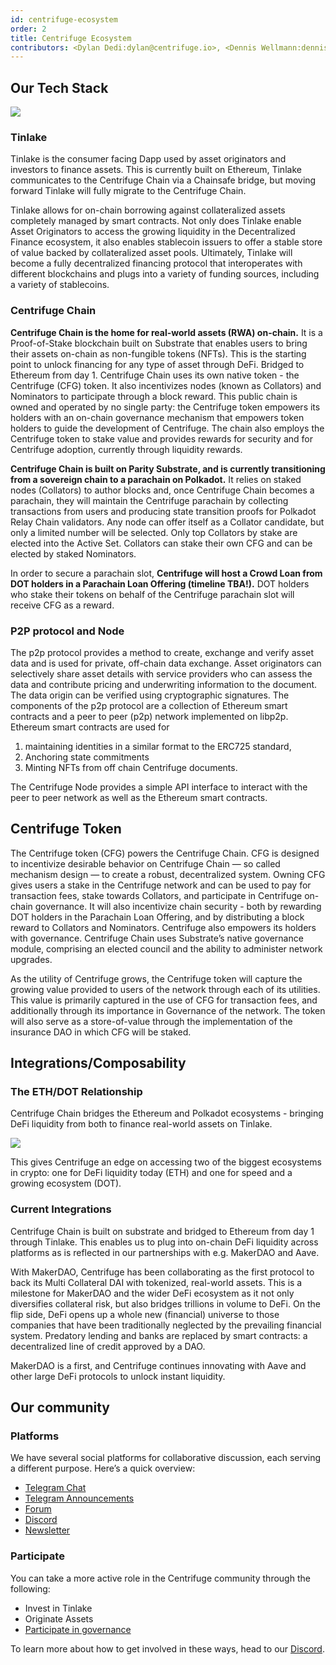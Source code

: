 ```yaml
---
id: centrifuge-ecosystem
order: 2
title: Centrifuge Ecosystem
contributors: <Dylan Dedi:dylan@centrifuge.io>, <Dennis Wellmann:dennis@centrifuge.io>
---
```


## Our Tech Stack

![](./images/centrifuge_tech_stack.png)

### Tinlake

Tinlake is the consumer facing Dapp used by asset originators and investors to finance assets. This is currently built on Ethereum, Tinlake communicates to the Centrifuge Chain via a Chainsafe bridge, but moving forward Tinlake will fully migrate to the Centrifuge Chain.

Tinlake allows for on-chain borrowing against collateralized assets completely managed by smart contracts. Not only does Tinlake enable Asset Originators to access the growing liquidity in the Decentralized Finance ecosystem, it also enables stablecoin issuers to offer a stable store of value backed by collateralized asset pools. Ultimately, Tinlake will become a fully decentralized financing protocol that interoperates with different blockchains and plugs into a variety of funding sources, including a variety of stablecoins.

### Centrifuge Chain

**Centrifuge Chain is the home for real-world assets (RWA) on-chain.** It is a Proof-of-Stake blockchain built on Substrate that enables users to bring their assets on-chain as non-fungible tokens (NFTs). This is the starting point to unlock financing for any type of asset through DeFi. Bridged to Ethereum from day 1.
Centrifuge Chain uses its own native token - the Centrifuge (CFG) token. It also incentivizes nodes (known as Collators) and Nominators to participate through a block reward. This public chain is owned and operated by no single party: the Centrifuge token empowers its holders with an on-chain governance mechanism that empowers token holders to guide the development of Centrifuge. The chain also employs the Centrifuge token to stake value and provides rewards for security and for Centrifuge adoption, currently through liquidity rewards.

**Centrifuge Chain is built on Parity Substrate, and is currently transitioning from a sovereign chain to a parachain on Polkadot.** It relies on staked nodes (Collators) to author blocks and, once Centrifuge Chain becomes a parachain, they will maintain the Centrifuge parachain by collecting transactions from users and producing state transition proofs for Polkadot Relay Chain validators. Any node can offer itself as a Collator candidate, but only a limited number will be selected. Only top Collators by stake are elected into the Active Set. Collators can stake their own CFG and can be elected by staked Nominators.

In order to secure a parachain slot, **Centrifuge will host a Crowd Loan from DOT holders in a Parachain Loan Offering (timeline TBA!).** DOT holders who stake their tokens on behalf of the Centrifuge parachain slot will receive CFG as a reward.

### P2P protocol and Node

The p2p protocol provides a method to create, exchange and verify asset data and is used for private, off-chain data exchange. Asset originators can selectively share asset details with service providers who can assess the data and contribute pricing and underwriting information to the document. The data origin can be verified using cryptographic signatures. The components of the p2p protocol are a collection of Ethereum smart contracts and a peer to peer (p2p) network implemented on libp2p. Ethereum smart contracts are used for

1.  maintaining identities in a similar format to the ERC725 standard,
2.  Anchoring state commitments
3.  Minting NFTs from off chain Centrifuge documents.

The Centrifuge Node provides a simple API interface to interact with the peer to peer network as well as the Ethereum smart contracts.

## Centrifuge Token

The Centrifuge token (CFG) powers the Centrifuge Chain. CFG is designed to incentivize desirable behavior on Centrifuge Chain — so called mechanism design — to create a robust, decentralized system. Owning CFG gives users a stake in the Centrifuge network and can be used to pay for transaction fees, stake towards Collators, and participate in Centrifuge on-chain governance. It will also incentivize chain security - both by rewarding DOT holders in the Parachain Loan Offering, and by distributing a block reward to Collators and Nominators.
Centrifuge also empowers its holders with governance. Centrifuge Chain uses Substrate’s native governance module, comprising an elected council and the ability to administer network upgrades.

As the utility of Centrifuge grows, the Centrifuge token will capture the growing value provided to users of the network through each of its utilities. This value is primarily captured in the use of CFG for transaction fees, and additionally through its importance in Governance of the network. The token will also serve as a store-of-value through the implementation of the insurance DAO in which CFG will be staked.

## Integrations/Composability

### The ETH/DOT Relationship

Centrifuge Chain bridges the Ethereum and Polkadot ecosystems - bringing DeFi liquidity from both to finance real-world assets on Tinlake.

![](./images/centrifuge_ecosystem.png)

This gives Centrifuge an edge on accessing two of the biggest ecosystems in crypto: one for DeFi liquidity today (ETH) and one for speed and a growing ecosystem (DOT).

### Current Integrations

Centrifuge Chain is built on substrate and bridged to Ethereum from day 1 through Tinlake. This enables us to plug into on-chain DeFi liquidity across platforms as is reflected in our partnerships with e.g. MakerDAO and Aave.

With MakerDAO, Centrifuge has been collaborating as the first protocol to back its Multi Collateral DAI with tokenized, real-world assets. This is a milestone for MakerDAO and the wider DeFi ecosystem as it not only diversifies collateral risk, but also bridges trillions in volume to DeFi. On the flip side, DeFi opens up a whole new (financial) universe to those companies that have been traditionally neglected by the prevailing financial system. Predatory lending and banks are replaced by smart contracts: a decentralized line of credit approved by a DAO.

MakerDAO is a first, and Centrifuge continues innovating with Aave and other large DeFi protocols to unlock instant liquidity.

## Our community

### Platforms

We have several social platforms for collaborative discussion, each serving a different purpose. Here’s a quick overview:

- [Telegram Chat](http://t.me/centrifuge_chat)
- [Telegram Announcements](http://t.me/centrifuge)
- [Forum](https://gov.centrifuge.io/)
- [Discord](https://discord.gg/yEzyUq5gxF)
- [Newsletter](https://centrifuge.io/newsletter/)

### Participate

You can take a more active role in the Centrifuge community through the following:

- Invest in Tinlake
- Originate Assets
- [Participate in governance](/use/chain-governance/)

To learn more about how to get involved in these ways, head to our [Discord](https://discord.gg/yEzyUq5gxF).
